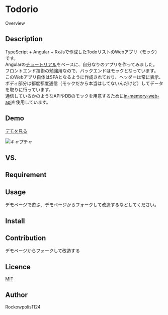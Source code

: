 Todorio
====

Overview

## Description

TypeScript + Angular + RxJsで作成したTodoリストのWebアプリ（モック）です。  
Angularの[チュートリアル](https://angular.io/tutorial)をベースに、自分なりのアプリを作ってみました。  
フロントエンド技術の勉強用なので、バックエンドはモックとなっています。
このWebアプリ自体はSPAとなるように作成されており、ヘッダーは常に表示、ボディ部分は都度都度通信（モックだから本当はしてないんだけど）してデータを取りに行っています。  
通信しているかのようなAPIやDBのモックを用意するために[in-memory-web-api](https://github.com/angular/in-memory-web-api)を使用しています。


## Demo

[デモを見る](https://stackblitz.com/edit/todorio)

![キャプチャ](https://user-images.githubusercontent.com/19631320/88757448-09a57680-d1a1-11ea-8faa-94bb861ac53e.PNG)

## VS. 

## Requirement

## Usage

デモページで遊ぶ、デモページからフォークして改造するなどしてください。

## Install

## Contribution

デモページからフォークして改造する

## Licence

[MIT](https://github.com/tcnksm/tool/blob/master/LICENCE)

## Author

Rockowpolis1124
